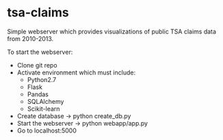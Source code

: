 # tsa-claims
Simple webserver which provides visualizations of public TSA claims data from 2010-2013.

To start the webserver:
- Clone git repo
- Activate environment which must include:
    - Python2.7
    - Flask
    - Pandas
    - SQLAlchemy
    - Scikit-learn
- Create database -> python create_db.py
- Start the webserver -> python webapp/app.py
- Go to localhost:5000
